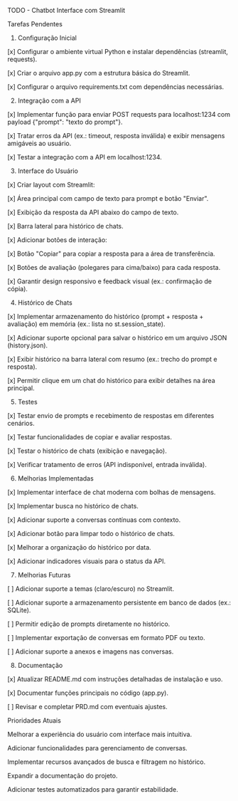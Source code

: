 TODO - Chatbot Interface com Streamlit

Tarefas Pendentes

1. Configuração Inicial




[x] Configurar o ambiente virtual Python e instalar dependências (streamlit, requests).



[x] Criar o arquivo app.py com a estrutura básica do Streamlit.



[x] Configurar o arquivo requirements.txt com dependências necessárias.

2. Integração com a API




[x] Implementar função para enviar POST requests para localhost:1234 com payload {"prompt": "texto do prompt"}.



[x] Tratar erros da API (ex.: timeout, resposta inválida) e exibir mensagens amigáveis ao usuário.



[x] Testar a integração com a API em localhost:1234.

3. Interface do Usuário




[x] Criar layout com Streamlit:




[x] Área principal com campo de texto para prompt e botão "Enviar".



[x] Exibição da resposta da API abaixo do campo de texto.



[x] Barra lateral para histórico de chats.



[x] Adicionar botões de interação:




[x] Botão "Copiar" para copiar a resposta para a área de transferência.



[x] Botões de avaliação (polegares para cima/baixo) para cada resposta.



[x] Garantir design responsivo e feedback visual (ex.: confirmação de cópia).

4. Histórico de Chats




[x] Implementar armazenamento do histórico (prompt + resposta + avaliação) em memória (ex.: lista no st.session_state).



[x] Adicionar suporte opcional para salvar o histórico em um arquivo JSON (history.json).



[x] Exibir histórico na barra lateral com resumo (ex.: trecho do prompt e resposta).



[x] Permitir clique em um chat do histórico para exibir detalhes na área principal.

5. Testes




[x] Testar envio de prompts e recebimento de respostas em diferentes cenários.



[x] Testar funcionalidades de copiar e avaliar respostas.



[x] Testar o histórico de chats (exibição e navegação).



[x] Verificar tratamento de erros (API indisponível, entrada inválida).

6. Melhorias Implementadas




[x] Implementar interface de chat moderna com bolhas de mensagens.



[x] Implementar busca no histórico de chats.



[x] Adicionar suporte a conversas contínuas com contexto.



[x] Adicionar botão para limpar todo o histórico de chats.



[x] Melhorar a organização do histórico por data.



[x] Adicionar indicadores visuais para o status da API.

7. Melhorias Futuras




[ ] Adicionar suporte a temas (claro/escuro) no Streamlit.



[ ] Adicionar suporte a armazenamento persistente em banco de dados (ex.: SQLite).



[ ] Permitir edição de prompts diretamente no histórico.



[ ] Implementar exportação de conversas em formato PDF ou texto.



[ ] Adicionar suporte a anexos e imagens nas conversas.

8. Documentação




[x] Atualizar README.md com instruções detalhadas de instalação e uso.



[x] Documentar funções principais no código (app.py).



[ ] Revisar e completar PRD.md com eventuais ajustes.

Prioridades Atuais




Melhorar a experiência do usuário com interface mais intuitiva.



Adicionar funcionalidades para gerenciamento de conversas.



Implementar recursos avançados de busca e filtragem no histórico.



Expandir a documentação do projeto.



Adicionar testes automatizados para garantir estabilidade.